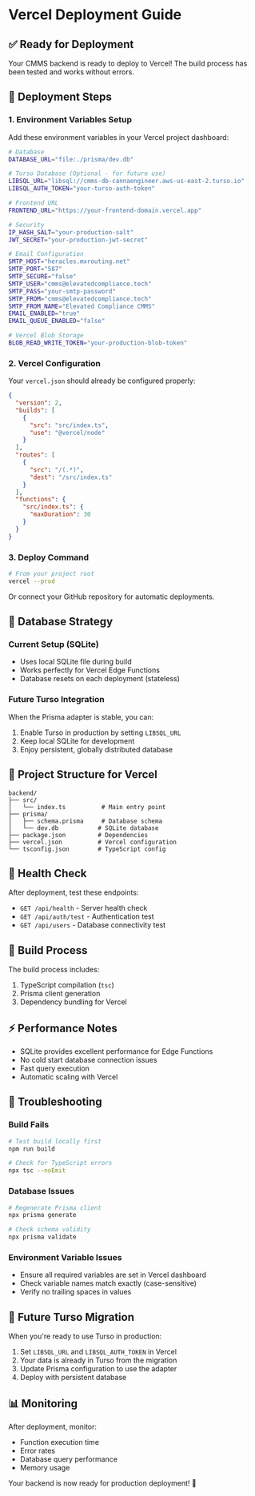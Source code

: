 # Vercel Deployment Guide

## ✅ Ready for Deployment

Your CMMS backend is ready to deploy to Vercel! The build process has been tested and works without errors.

## 🚀 Deployment Steps

### 1. Environment Variables Setup

Add these environment variables in your Vercel project dashboard:

```bash
# Database
DATABASE_URL="file:./prisma/dev.db"

# Turso Database (Optional - for future use)
LIBSQL_URL="libsql://cmms-db-cannaengineer.aws-us-east-2.turso.io"
LIBSQL_AUTH_TOKEN="your-turso-auth-token"

# Frontend URL
FRONTEND_URL="https://your-frontend-domain.vercel.app"

# Security
IP_HASH_SALT="your-production-salt"
JWT_SECRET="your-production-jwt-secret"

# Email Configuration
SMTP_HOST="heracles.mxrouting.net"
SMTP_PORT="587"
SMTP_SECURE="false"
SMTP_USER="cmms@elevatedcompliance.tech"
SMTP_PASS="your-smtp-password"
SMTP_FROM="cmms@elevatedcompliance.tech"
SMTP_FROM_NAME="Elevated Compliance CMMS"
EMAIL_ENABLED="true"
EMAIL_QUEUE_ENABLED="false"

# Vercel Blob Storage
BLOB_READ_WRITE_TOKEN="your-production-blob-token"
```

### 2. Vercel Configuration

Your `vercel.json` should already be configured properly:

```json
{
  "version": 2,
  "builds": [
    {
      "src": "src/index.ts",
      "use": "@vercel/node"
    }
  ],
  "routes": [
    {
      "src": "/(.*)",
      "dest": "/src/index.ts"
    }
  ],
  "functions": {
    "src/index.ts": {
      "maxDuration": 30
    }
  }
}
```

### 3. Deploy Command

```bash
# From your project root
vercel --prod
```

Or connect your GitHub repository for automatic deployments.

## 🔄 Database Strategy

### Current Setup (SQLite)
- Uses local SQLite file during build
- Works perfectly for Vercel Edge Functions
- Database resets on each deployment (stateless)

### Future Turso Integration
When the Prisma adapter is stable, you can:
1. Enable Turso in production by setting `LIBSQL_URL`
2. Keep local SQLite for development
3. Enjoy persistent, globally distributed database

## 📁 Project Structure for Vercel

```
backend/
├── src/
│   └── index.ts          # Main entry point
├── prisma/
│   ├── schema.prisma     # Database schema
│   └── dev.db           # SQLite database
├── package.json         # Dependencies
├── vercel.json          # Vercel configuration
└── tsconfig.json        # TypeScript config
```

## 🚦 Health Check

After deployment, test these endpoints:

- `GET /api/health` - Server health check
- `GET /api/auth/test` - Authentication test
- `GET /api/users` - Database connectivity test

## 🔧 Build Process

The build process includes:
1. TypeScript compilation (`tsc`)
2. Prisma client generation
3. Dependency bundling for Vercel

## ⚡ Performance Notes

- SQLite provides excellent performance for Edge Functions
- No cold start database connection issues
- Fast query execution
- Automatic scaling with Vercel

## 🐛 Troubleshooting

### Build Fails
```bash
# Test build locally first
npm run build

# Check for TypeScript errors
npx tsc --noEmit
```

### Database Issues
```bash
# Regenerate Prisma client
npx prisma generate

# Check schema validity
npx prisma validate
```

### Environment Variable Issues
- Ensure all required variables are set in Vercel dashboard
- Check variable names match exactly (case-sensitive)
- Verify no trailing spaces in values

## 🔄 Future Turso Migration

When you're ready to use Turso in production:

1. Set `LIBSQL_URL` and `LIBSQL_AUTH_TOKEN` in Vercel
2. Your data is already in Turso from the migration
3. Update Prisma configuration to use the adapter
4. Deploy with persistent database

## 📊 Monitoring

After deployment, monitor:
- Function execution time
- Error rates
- Database query performance
- Memory usage

Your backend is now ready for production deployment! 🎉
